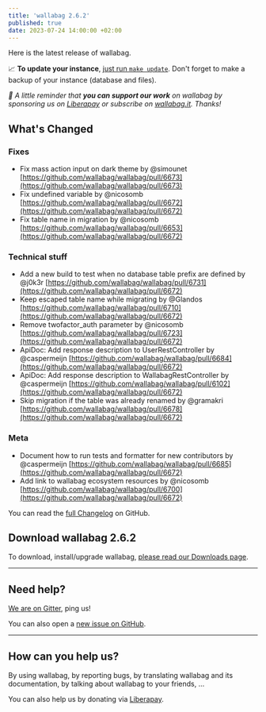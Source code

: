 ```yaml
---
title: 'wallabag 2.6.2'
published: true
date: 2023-07-24 14:00:00 +02:00
---
```


Here is the latest release of wallabag.

📈  **To update your instance**, [just run `make update`](https://doc.wallabag.org/en/admin/upgrade.html).
Don't forget to make a backup of your instance (database and files).

_🤝  A little reminder that **you can support our work** on wallabag by sponsoring us on [Liberapay](https://liberapay.com/wallabag) or subscribe on [wallabag.it](https://www.wallabag.it/en). Thanks!_

## What's Changed

### Fixes
* Fix mass action input on dark theme by @simounet [https://github.com/wallabag/wallabag/pull/6673](https://github.com/wallabag/wallabag/pull/6673)
* Fix undefined variable by @nicosomb [https://github.com/wallabag/wallabag/pull/6672](https://github.com/wallabag/wallabag/pull/6672)
* Fix table name in migration by @nicosomb [https://github.com/wallabag/wallabag/pull/6653](https://github.com/wallabag/wallabag/pull/6672)

### Technical stuff
* Add a new build to test when no database table prefix are defined by @j0k3r [https://github.com/wallabag/wallabag/pull/6731](https://github.com/wallabag/wallabag/pull/6672)
* Keep escaped table name while migrating by @Glandos [https://github.com/wallabag/wallabag/pull/6710](https://github.com/wallabag/wallabag/pull/6672)
* Remove twofactor_auth parameter by @nicosomb [https://github.com/wallabag/wallabag/pull/6723](https://github.com/wallabag/wallabag/pull/6672)
* ApiDoc: Add response description to UserRestController by @caspermeijn [https://github.com/wallabag/wallabag/pull/6684](https://github.com/wallabag/wallabag/pull/6672)
* ApiDoc: Add response description to WallabagRestController by @caspermeijn [https://github.com/wallabag/wallabag/pull/6102](https://github.com/wallabag/wallabag/pull/6672)
* Skip migration if the table was already renamed by @gramakri [https://github.com/wallabag/wallabag/pull/6678](https://github.com/wallabag/wallabag/pull/6672)

### Meta
* Document how to run tests and formatter for new contributors by @caspermeijn [https://github.com/wallabag/wallabag/pull/6685](https://github.com/wallabag/wallabag/pull/6672)
* Add link to wallabag ecosystem resources by @nicosomb [https://github.com/wallabag/wallabag/pull/6700](https://github.com/wallabag/wallabag/pull/6672)

You can read the [full Changelog](https://github.com/wallabag/wallabag/compare/2.6.1...2.6.2) on GitHub.

## Download wallabag 2.6.2

To download, install/upgrade wallabag, [please read our Downloads page](https://doc.wallabag.org/en/admin/installation/installation.html).

<hr />

## Need help?

[We are on Gitter](https://gitter.im/wallabag/wallabag), ping us!

You can also open a [new issue on GitHub](https://github.com/wallabag/wallabag/issues/new).

<hr />

## How can you help us?

By using wallabag, by reporting bugs, by translating wallabag and its documentation, by talking about wallabag to your friends, ...

You can also help us by donating via [Liberapay](https://liberapay.com/wallabag/).
